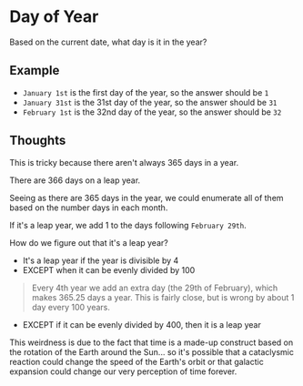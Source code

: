# Day of Year

Based on the current date, what day is it in the year?

## Example

- `January 1st` is the first day of the year, so the answer should be `1`
- `January 31st` is the 31st day of the year, so the answer should be `31`
- `February 1st` is the 32nd day of the year, so the answer should be `32`

## Thoughts

This is tricky because there aren't always 365 days in a year.

There are 366 days on a leap year.

Seeing as there are 365 days in the year, we could enumerate
all of them based on the number days in each month.

If it's a leap year, we add 1 to the days following `February 29th`.

How do we figure out that it's a leap year?

- It's a leap year if the year is divisible by 4
- EXCEPT when it can be evenly divided by 100

> Every 4th year we add an extra day (the 29th of February),
> which makes 365.25 days a year. This is fairly close,
> but is wrong by about 1 day every 100 years.

- EXCEPT if it can be evenly divided by 400, then it is a leap year

This weirdness is due to the fact that time is a made-up construct
based on the rotation of the Earth around the Sun... so it's possible
that a cataclysmic reaction could change the speed of the Earth's
orbit or that galactic expansion could change our very perception of
time forever.

